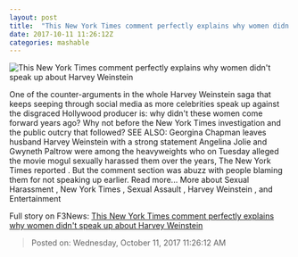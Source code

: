 ```yaml
---
layout: post
title:  "This New York Times comment perfectly explains why women didn't speak up about Harvey Weinstein"
date: 2017-10-11 11:26:12Z
categories: mashable
---
```


![This New York Times comment perfectly explains why women didn't speak up about Harvey Weinstein](https://i.amz.mshcdn.com/dNF6m-syNghdSfD5r-jzAoCZoTE=/1200x630/2017%2F10%2F11%2F45%2Fb2f0dc7728ad4960b0a48e7766703fe7.9eb22.jpg)

One of the counter-arguments in the whole Harvey Weinstein saga that keeps seeping through social media as more celebrities speak up against the disgraced Hollywood producer is: why didn't these women come forward years ago? Why not before the New York Times investigation and the public outcry that followed? SEE ALSO: Georgina Chapman leaves husband Harvey Weinstein with a strong statement Angelina Jolie and Gwyneth Paltrow were among the heavyweights who on Tuesday alleged the movie mogul sexually harassed them over the years, The New York Times reported . But the comment section was abuzz with people blaming them for not speaking up earlier. Read more... More about Sexual Harassment , New York Times , Sexual Assault , Harvey Weinstein , and Entertainment


Full story on F3News: [This New York Times comment perfectly explains why women didn't speak up about Harvey Weinstein](http://www.f3nws.com/n/cKQuUF)

> Posted on: Wednesday, October 11, 2017 11:26:12 AM
